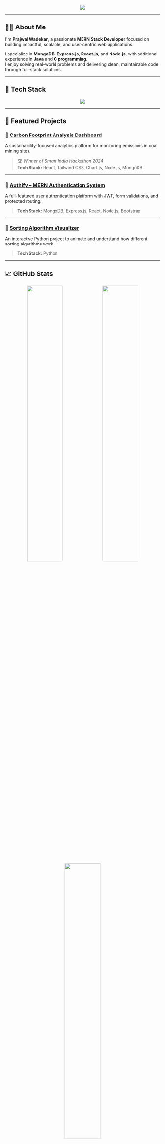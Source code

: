<p align="center">
  <img src="https://readme-typing-svg.demolab.com/?lines=Hey+there!+I'm+Prajwal+Wadekar;MERN+Stack+Developer;Welcome+to+my+GitHub+Profile!&center=true&vCenter=true&width=1000&height=45&color=00ADB5&pause=500&size=22" />
</p>

---

## 👨‍💻 About Me

I'm **Prajwal Wadekar**, a passionate **MERN Stack Developer** focused on building impactful, scalable, and user-centric web applications.

I specialize in **MongoDB**, **Express.js**, **React.js**, and **Node.js**, with additional experience in **Java** and **C programming**.  
I enjoy solving real-world problems and delivering clean, maintainable code through full-stack solutions.

---

## 🚀 Tech Stack

<p align="center">
  <a href="https://github.com/PrajwalWadekar">
    <img src="https://skillicons.dev/icons?i=html,css,js,react,nodejs,express,mongodb,mysql,php,c,java,bootstrap,tailwind,aws" />
  </a>
</p>

---

## 📌 Featured Projects

### 🌿 [Carbon Footprint Analysis Dashboard](https://carbon-neutrality-e8ha.vercel.app/)
A sustainability-focused analytics platform for monitoring emissions in coal mining sites.  
> 🏆 _Winner of Smart India Hackathon 2024_  
> **Tech Stack:** React, Tailwind CSS, Chart.js, Node.js, MongoDB

---

### 🔐 [Authify – MERN Authentication System](https://mern-authentication-system-lkmn.onrender.com/)
A full-featured user authentication platform with JWT, form validations, and protected routing.  
> **Tech Stack:** MongoDB, Express.js, React, Node.js, Bootstrap

---

### 🧠 [Sorting Algorithm Visualizer](https://github.com/PrajwalWadekar/sorting-algorithm-visualizer)
An interactive Python project to animate and understand how different sorting algorithms work.  
> **Tech Stack:** Python

---

## 📈 GitHub Stats

<div align="center">
  <img src="https://github-readme-stats.vercel.app/api?username=PrajwalWadekar&theme=gotham&hide_border=false&include_all_commits=false&count_private=false" width="48%" />
  <img src="https://nirzak-streak-stats.vercel.app/?user=PrajwalWadekar&theme=gotham&hide_border=false" width="48%" />
</div>

<div align="center" style="margin-top: 10px;">
  <img src="https://github-readme-stats.vercel.app/api/top-langs/?username=PrajwalWadekar&theme=gotham&hide_border=false&include_all_commits=true&count_private=true&layout=compact" width="48%" />
</div>

---

## 📫 Connect With Me

<p align="center">
  <a href="mailto:prajwalvwadekar@gmail.com"><img src="https://img.shields.io/badge/Email-D14836?style=for-the-badge&logo=gmail&logoColor=white" /></a>
  <a href="https://www.linkedin.com/in/prajwalvwadekar/"><img src="https://img.shields.io/badge/LinkedIn-0077B5?style=for-the-badge&logo=linkedin&logoColor=white" /></a>
  <a href="https://www.instagram.com/prajwal.__w/"><img src="https://img.shields.io/badge/Instagram-E4405F?style=for-the-badge&logo=instagram&logoColor=white" /></a>
</p>

---

## ✨ Developer Quote

<p align="center">
  <img src="https://quotes-github-readme.vercel.app/api?type=horizontal&theme=radical" />
</p>

---

[![](https://visitcount.itsvg.in/api?id=PrajwalWadekar&icon=0&color=0)](https://visitcount.itsvg.in)



